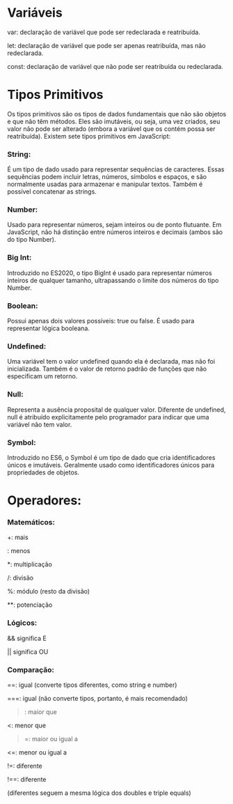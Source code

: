 # Variáveis

var: declaração de variável que pode ser redeclarada e reatribuída.

let: declaração de variável que pode ser apenas reatribuída, mas não redeclarada.

const: declaração de variável que não pode ser reatribuída ou redeclarada.


# Tipos Primitivos

Os tipos primitivos são os tipos de dados fundamentais que não são objetos e que não têm métodos. Eles são imutáveis, ou seja, uma vez criados, seu valor não pode ser alterado (embora a variável que os contém possa ser reatribuída). Existem sete tipos primitivos em JavaScript:

### String:
É um tipo de dado usado para representar sequências de caracteres. Essas sequências podem incluir letras, números, símbolos e espaços, e são normalmente usadas para armazenar e manipular textos. Também é possível concatenar as strings.

### Number:
Usado para representar números, sejam inteiros ou de ponto flutuante. Em JavaScript, não há distinção entre números inteiros e decimais (ambos são do tipo Number).

### Big Int: 
Introduzido no ES2020, o tipo BigInt é usado para representar números inteiros de qualquer tamanho, ultrapassando o limite dos números do tipo Number.

### Boolean:
Possui apenas dois valores possíveis: true ou false. É usado para representar lógica booleana.

### Undefined:
Uma variável tem o valor undefined quando ela é declarada, mas não foi inicializada. Também é o valor de retorno padrão de funções que não especificam um retorno.

### Null:
Representa a ausência proposital de qualquer valor. Diferente de undefined, null é atribuído explicitamente pelo programador para indicar que uma variável não tem valor.

### Symbol:
Introduzido no ES6, o Symbol é um tipo de dado que cria identificadores únicos e imutáveis. Geralmente usado como identificadores únicos para propriedades de objetos.


# Operadores:

### Matemáticos:
+\:  mais

\: menos

*\: multiplicação

/\: divisão

%\: módulo (resto da divisão)

**\: potenciação

### Lógicos:
&& significa E

|| significa OU

### Comparação: 
==\: igual (converte tipos diferentes, como string e number)

===\: igual (não converte tipos, portanto, é mais recomendado)

>: maior que

<\: menor que

>=: maior ou igual a

<=\: menor ou igual a

!=\: diferente

!==\: diferente

(diferentes seguem a mesma lógica dos doubles e triple equals)
